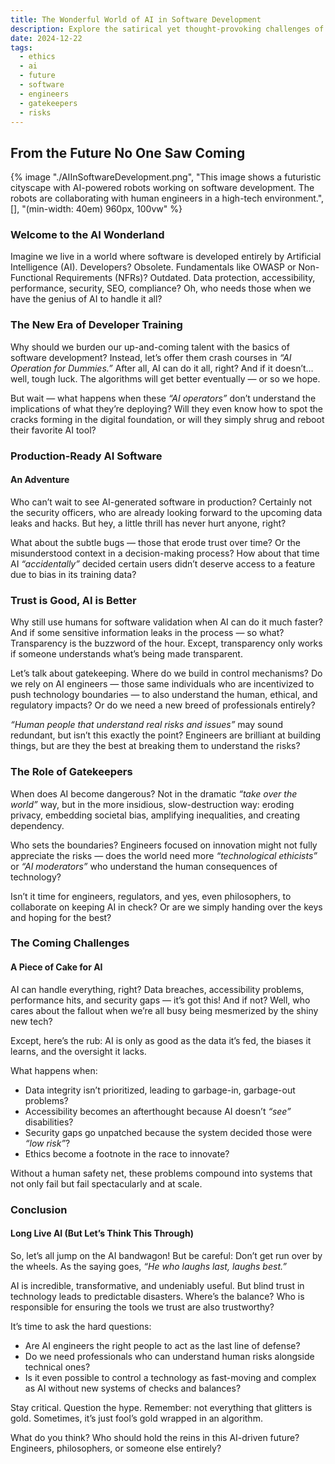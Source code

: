 ```yaml
---
title: The Wonderful World of AI in Software Development
description: Explore the satirical yet thought-provoking challenges of relying entirely on AI for software development. From ethical dilemmas to technical risks, we question the role of engineers, gatekeepers, and humanity in shaping an AI-driven future.
date: 2024-12-22
tags:
  - ethics
  - ai
  - future
  - software
  - engineers
  - gatekeepers
  - risks
---
```


## From the Future No One Saw Coming

{% image "./AIInSoftwareDevelopment.png", "This image shows a futuristic cityscape with AI-powered robots working on software development. The robots are collaborating with human engineers in a high-tech environment.", [], "(min-width: 40em) 960px, 100vw" %}

### Welcome to the AI Wonderland

Imagine we live in a world where software is developed entirely by Artificial Intelligence (AI). Developers? Obsolete. Fundamentals like OWASP or Non-Functional Requirements (NFRs)? Outdated. Data protection, accessibility, performance, security, SEO, compliance? Oh, who needs those when we have the genius of AI to handle it all?

### The New Era of Developer Training

Why should we burden our up-and-coming talent with the basics of software development? Instead, let’s offer them crash courses in _“AI Operation for Dummies.”_ After all, AI can do it all, right? And if it doesn’t… well, tough luck. The algorithms will get better eventually — or so we hope.

But wait — what happens when these _“AI operators”_ don’t understand the implications of what they’re deploying? Will they even know how to spot the cracks forming in the digital foundation, or will they simply shrug and reboot their favorite AI tool?

### Production-Ready AI Software

#### An Adventure

Who can’t wait to see AI-generated software in production? Certainly not the security officers, who are already looking forward to the upcoming data leaks and hacks. But hey, a little thrill has never hurt anyone, right?

What about the subtle bugs — those that erode trust over time? Or the misunderstood context in a decision-making process? How about that time AI _“accidentally”_ decided certain users didn’t deserve access to a feature due to bias in its training data?

### Trust is Good, AI is Better

Why still use humans for software validation when AI can do it much faster? And if some sensitive information leaks in the process — so what? Transparency is the buzzword of the hour. Except, transparency only works if someone understands what’s being made transparent.

Let’s talk about gatekeeping. Where do we build in control mechanisms? Do we rely on AI engineers — those same individuals who are incentivized to push technology boundaries — to also understand the human, ethical, and regulatory impacts? Or do we need a new breed of professionals entirely?

_“Human people that understand real risks and issues”_ may sound redundant, but isn’t this exactly the point? Engineers are brilliant at building things, but are they the best at breaking them to understand the risks?

### The Role of Gatekeepers

When does AI become dangerous? Not in the dramatic _“take over the world”_ way, but in the more insidious, slow-destruction way: eroding privacy, embedding societal bias, amplifying inequalities, and creating dependency.

Who sets the boundaries? Engineers focused on innovation might not fully appreciate the risks — does the world need more _“technological ethicists”_ or _“AI moderators”_ who understand the human consequences of technology?

Isn’t it time for engineers, regulators, and yes, even philosophers, to collaborate on keeping AI in check? Or are we simply handing over the keys and hoping for the best?

### The Coming Challenges

#### A Piece of Cake for AI

AI can handle everything, right? Data breaches, accessibility problems, performance hits, and security gaps — it’s got this! And if not? Well, who cares about the fallout when we’re all busy being mesmerized by the shiny new tech?

Except, here’s the rub: AI is only as good as the data it’s fed, the biases it learns, and the oversight it lacks.

What happens when:

- Data integrity isn’t prioritized, leading to garbage-in, garbage-out problems?
- Accessibility becomes an afterthought because AI doesn’t _“see”_ disabilities?
- Security gaps go unpatched because the system decided those were _“low risk”_?
- Ethics become a footnote in the race to innovate?

Without a human safety net, these problems compound into systems that not only fail but fail spectacularly and at scale.

### Conclusion

#### Long Live AI (But Let’s Think This Through)

So, let’s all jump on the AI bandwagon! But be careful: Don’t get run over by the wheels. As the saying goes, _“He who laughs last, laughs best.”_

AI is incredible, transformative, and undeniably useful. But blind trust in technology leads to predictable disasters. Where’s the balance? Who is responsible for ensuring the tools we trust are also trustworthy?

It’s time to ask the hard questions:

- Are AI engineers the right people to act as the last line of defense?
- Do we need professionals who can understand human risks alongside technical ones?
- Is it even possible to control a technology as fast-moving and complex as AI without new systems of checks and balances?

Stay critical. Question the hype. Remember: not everything that glitters is gold. Sometimes, it’s just fool’s gold wrapped in an algorithm.

What do you think? Who should hold the reins in this AI-driven future? Engineers, philosophers, or someone else entirely?
